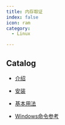 ```yaml
---
title: 内存取证
index: false
icon: ram
category:
  - Linux

---
```


## Catalog

- [介绍](introduce.md)

- [安装](install.md)

- [基本用法](use.md)

- [Windows命令参考](windows.md)

